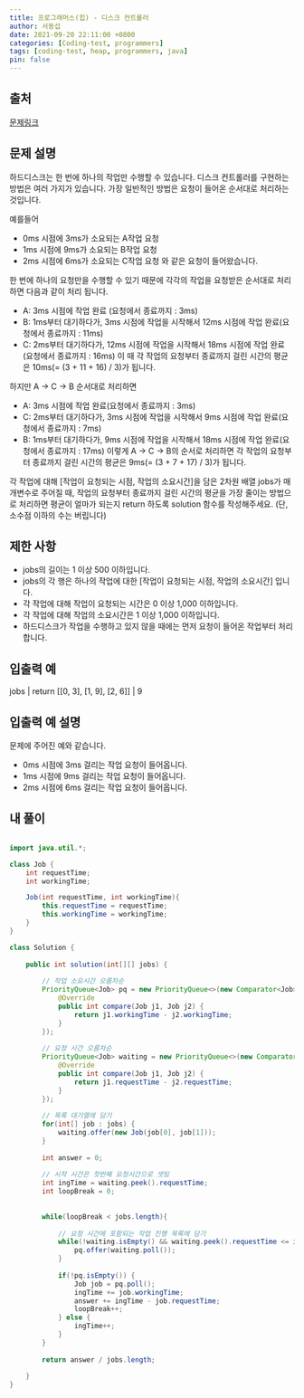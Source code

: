 ```yaml
---
title: 프로그래머스(힙) - 디스크 컨트롤러
author: 서동섭
date: 2021-09-20 22:11:00 +0800
categories: [Coding-test, programmers]
tags: [coding-test, heap, programmers, java]
pin: false
---
```


## 출처

<a target="_blank" href="https://programmers.co.kr/learn/courses/30/lessons/42627">문제링크</a>

## 문제 설명

하드디스크는 한 번에 하나의 작업만 수행할 수 있습니다. 디스크 컨트롤러를 구현하는 방법은 여러 가지가 있습니다. 가장 일반적인 방법은 요청이 들어온 순서대로 처리하는 것입니다.

예를들어

- 0ms 시점에 3ms가 소요되는 A작업 요청
- 1ms 시점에 9ms가 소요되는 B작업 요청
- 2ms 시점에 6ms가 소요되는 C작업 요청
와 같은 요청이 들어왔습니다.

한 번에 하나의 요청만을 수행할 수 있기 때문에 각각의 작업을 요청받은 순서대로 처리하면 다음과 같이 처리 됩니다.

- A: 3ms 시점에 작업 완료 (요청에서 종료까지 : 3ms)
- B: 1ms부터 대기하다가, 3ms 시점에 작업을 시작해서 12ms 시점에 작업 완료(요청에서 종료까지 : 11ms)
- C: 2ms부터 대기하다가, 12ms 시점에 작업을 시작해서 18ms 시점에 작업 완료(요청에서 종료까지 : 16ms)
이 때 각 작업의 요청부터 종료까지 걸린 시간의 평균은 10ms(= (3 + 11 + 16) / 3)가 됩니다.

하지만 A → C → B 순서대로 처리하면

- A: 3ms 시점에 작업 완료(요청에서 종료까지 : 3ms)
- C: 2ms부터 대기하다가, 3ms 시점에 작업을 시작해서 9ms 시점에 작업 완료(요청에서 종료까지 : 7ms)
- B: 1ms부터 대기하다가, 9ms 시점에 작업을 시작해서 18ms 시점에 작업 완료(요청에서 종료까지 : 17ms)
이렇게 A → C → B의 순서로 처리하면 각 작업의 요청부터 종료까지 걸린 시간의 평균은 9ms(= (3 + 7 + 17) / 3)가 됩니다.

각 작업에 대해 [작업이 요청되는 시점, 작업의 소요시간]을 담은 2차원 배열 jobs가 매개변수로 주어질 때, 작업의 요청부터 종료까지 걸린 시간의 평균을 가장 줄이는 방법으로 처리하면 평균이 얼마가 되는지 return 하도록 solution 함수를 작성해주세요. (단, 소수점 이하의 수는 버립니다)

## 제한 사항

- jobs의 길이는 1 이상 500 이하입니다.
- jobs의 각 행은 하나의 작업에 대한 [작업이 요청되는 시점, 작업의 소요시간] 입니다.
- 각 작업에 대해 작업이 요청되는 시간은 0 이상 1,000 이하입니다.
- 각 작업에 대해 작업의 소요시간은 1 이상 1,000 이하입니다.
- 하드디스크가 작업을 수행하고 있지 않을 때에는 먼저 요청이 들어온 작업부터 처리합니다.

## 입출력 예

jobs	|   return
[[0, 3], [1, 9], [2, 6]]    |	9

## 입출력 예 설명

문제에 주어진 예와 같습니다.

- 0ms 시점에 3ms 걸리는 작업 요청이 들어옵니다.
- 1ms 시점에 9ms 걸리는 작업 요청이 들어옵니다.
- 2ms 시점에 6ms 걸리는 작업 요청이 들어옵니다.

## 내 풀이

```java

import java.util.*;

class Job {
    int requestTime;
    int workingTime;

    Job(int requestTime, int workingTime){
        this.requestTime = requestTime;
        this.workingTime = workingTime;
    }
}

class Solution {
        
    public int solution(int[][] jobs) {             
        
        // 작업 소요시간 오름차순
    	PriorityQueue<Job> pq = new PriorityQueue<>(new Comparator<Job>() {
    		@Override
    		public int compare(Job j1, Job j2) {
    			return j1.workingTime - j2.workingTime;
    		}
    	});   
        
        // 요청 시간 오름차순
        PriorityQueue<Job> waiting = new PriorityQueue<>(new Comparator<Job>() {
    		@Override
    		public int compare(Job j1, Job j2) {
    			return j1.requestTime - j2.requestTime;
    		}
    	});  
        
        // 목록 대기열에 담기
    	for(int[] job : jobs) {
    		waiting.offer(new Job(job[0], job[1]));
    	}    	
    	
    	int answer = 0;    	
        
        // 시작 시간은 첫번째 요청시간으로 셋팅
    	int ingTime = waiting.peek().requestTime;
        int loopBreak = 0;
        
        
        while(loopBreak < jobs.length){
            
            // 요청 시간에 포함되는 작업 진행 목록에 담기    
            while(!waiting.isEmpty() && waiting.peek().requestTime <= ingTime) {
    			pq.offer(waiting.poll());
    		}
    		
    		if(!pq.isEmpty()) {
    			Job job = pq.poll();
    			ingTime += job.workingTime;
    			answer += ingTime - job.requestTime;    
                loopBreak++;               
    		} else {
    			ingTime++;
    		}
        }        
        
        return answer / jobs.length;       
        
    }
}
```

